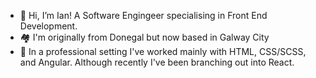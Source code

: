 - 👋 Hi, I’m Ian! A Software Engingeer specialising in Front End Development.
- 🏘️ I'm originally from Donegal but now based in Galway City 
- 👀 In a professional setting I've worked mainly with HTML, CSS/SCSS, and Angular. Although recently I've been branching out into React.

<!---
i-blackburn/i-blackburn is a ✨ special ✨ repository because its `README.md` (this file) appears on your GitHub profile.
You can click the Preview link to take a look at your changes.
--->
